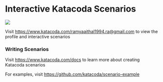 # Interactive Katacoda Scenarios

[![](http://shields.katacoda.com/katacoda/ramyaaithal1994.ra@gmail.com/count.svg)](https://www.katacoda.com/ramyaaithal1994.ra@gmail.com "Get your profile on Katacoda.com")

Visit https://www.katacoda.com/ramyaaithal1994.ra@gmail.com to view the profile and interactive scenarios

### Writing Scenarios
Visit https://www.katacoda.com/docs to learn more about creating Katacoda scenarios

For examples, visit https://github.com/katacoda/scenario-example
